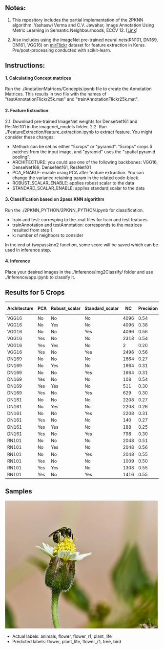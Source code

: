 ## Notes:

1. This repository includes the partial implementation of the 2PKNN algorithm.
Yashaswi Verma and C.V. Jawahar, Image Annotation Using Metric Learning in Semantic Neighbourhoods, ECCV 12. [[Link](https://link.springer.com/chapter/10.1007/978-3-642-33712-3_60)]

2. Also includes using the ImageNet pre-trained neural nets(RN101, DN169, DN161, VGG16) on [mirFlickr](https://press.liacs.nl/mirflickr/) dataset for feature extraction in Keras. Pre/post-processing conducted with scikit-learn.

## Instructions:

#### 1. Calculating Concept matrices
Run the ./AnotationMatrices/Concepts.ipynb file to create the Annotation Matrices. This results in two file with the 
names of "testAnnotationFlickr25k.mat" and "trainAnnotationFlickr25k.mat".

#### 2. Feature Extraction
2.1. Download pre-trained ImageNet weights for DenseNet161 and ResNet101 in the imagenet_models folder.
2.2. Run ./FeatureExtraction/feature_extraction.ipynb to extract feature. You might consider these changes:
* Method: can be set as either "5crops" or "pyramid". "5crops" crops 5 patches from the input image, and "pyramid" uses the "spatial pyramid pooling".
* ARCHITECTURE: you could use one of the following backbones: VGG16, DenseNet169, DenseNet161, ResNet101
* PCA_ENABLE: enable using PCA after feature extraction. You can change the variance retaining param in the related code-block.
* ROBUST_SCALAR_ENABLE: applies robust scalar to the data
* STANDARD_SCALAR_ENABLE: applies standard scalar to the data

#### 3. Classification based on 2pass KNN algorithm

Run the ./2PKNN_PYTHON/2PKNN_PYTHON.ipynb for classification.
* train and test: corresping to the .mat files for train and test features
* trainAnnotation and testAnnotation: corresponds to the matrices resulted from step 1.
* k: number of neighbors to consider

In the end of twopassknn2 function, some score will be saved which can be used in inference step.

#### 4. Inference

Place your desired images in the ./Inference/Img2Classify/ folder and use ./Inference/app.ipynb to classify it.

## Results for 5 Crops
| Architecture  | PCA | Robust_scalar | Standard_scalar | NC | Precision | Recall | F1 score | N+
| ----- | ------- | ----- | ------- | ----- | ------- | ----- | ------- | ----- |
| VGG16  | No  | No | No| 4096 | 0.54 | 0.46| 0.49 | 38 |
| VGG16  | No  | Yes | No| 4096 | 0.38 | 0.33| 0.35 | 37 |
| VGG16  | No  | No | Yes| 4096 | 0.56 | 0.44| 0.49 | 38 |
| VGG16  | Yes  | No | No| 2318 | 0.54 | 0.46| 0.50 | 38 |
| VGG16  | Yes | Yes | No| 2 | 0.20 | 0.20| 0.20 | 37 |
| VGG16  | Yes | No | Yes| 2496 | 0.56 | 0.44| 0.49 | 38 |
| DN169  | No  | No | No| 1664 | 0.27 | 0.26| 0.26 | 38 |
| DN169  | No  | Yes | No| 1664 | 0.31 | 0.25| 0.28 | 38 |
| DN169  | No  | No | Yes| 1664 | 0.31 | 0.26| 0.29 | 38 |
| DN169  | Yes  | No | No| 108 | 0.54 | 0.46| 0.50 | 38 |
| DN169  | Yes | Yes | No| 511 | 0.30 | 0.26| 0.28 | 38 |
| DN169  | Yes | No | Yes| 629 | 0.30 | 0.27| 0.29 | 38 |
| DN161  | No  | No | No| 2208 | 0.27 | 0.25| 0.26 | 38 |
| DN161  | No  | Yes | No| 2208 | 0.26 | 0.22| 0.24 | 38 |
| DN161  | No  | No | Yes| 2208 | 0.31 | 0.26| 0.28 | 38 |
| DN161  | Yes  | No | No| 140 | 0.27 | 0.25| 0.26 | 38 |
| DN161  | Yes | Yes | No| 188 | 0.25 | 0.23| 0.24 | 38 |
| DN161  | Yes | No | Yes| 798 | 0.30 | 0.26| 0.28 | 38 |
| RN101  | No  | No | No| 2048 | 0.51 | 0.39| 0.44 | 38 |
| RN101  | No  | Yes | No| 2048 | 0.56 | 0.39| 0.46 | 38 |
| RN101  | No  | No | Yes| 2048 | 0.55 | 0.39| 0.46 | 38 |
| RN101  | Yes  | No | No| 1009 | 0.50 | 0.39| 0.44 | 38 |
| RN101  | Yes | Yes | No| 1308 | 0.55 | 0.40| 0.46 | 38 |
| RN101  | Yes | No | Yes| 1416 | 0.55 | 0.39| 0.46 | 38 |

## Samples
![This is an image](./Inference/Img2Classify/im28.jpg)

* Actual labels: animals, flower, flower\_r1, plant_life
* Predicted labels: flower, plant\_life, flower_r1, tree, bird
